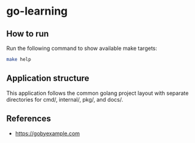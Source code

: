 # go-learning

## How to run
Run the following command to show available make targets:
```sh 
make help
```

## Application structure
This application follows the common golang project layout with separate directories for cmd/, internal/, pkg/, and docs/.

## References
- https://gobyexample.com